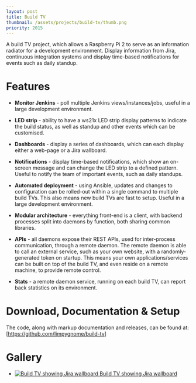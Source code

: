 ```yaml
---
layout: post
title: Build TV
thumbnail: /assets/projects/build-tv/thumb.png
priority: 2015
---
```


A build TV project, which allows a Raspberry Pi 2 to serve as an information radiator for a development environment.
Display information from Jira, continuous integration systems and display time-based notifications for events such as
daily standup.

# Features
- <b>Monitor Jenkins</b> - poll multiple Jenkins views/instances/jobs, useful in a large development environment.

- <b>LED strip</b> - ability to have a ws21x LED strip display patterns to indicate the build status, as well as standup
  and other events which can be customised.
  
- <b>Dashboards</b> - display a series of dashboards, which can each display either a web-page or a Jira wallboard.

- <b>Notifications</b> - display time-based notifications, which show an on-screen message and can change the LED strip
  to a defined pattern. Useful to notify the team of important events, such as daily standups.
  
- <b>Automated deployment</b> - using Ansible, updates and changes to configuration can be rolled-out within a single
  command to multiple build TVs. This also means new build TVs are fast to setup. Useful in a large development
  environment.

- <b>Modular architecture</b> - everything front-end is a client, with backend processes split into
  daemons by function, both sharing common libraries.
  
- <b>APIs</b> - all daemons expose their REST APIs, used for inter-process communication, through a remote daemon.
  The remote daemon is able to call an external service, such as your own website, with a randomly-generated token
  on startup. This means your own applications/services can be built on top of the build TV, and even reside
  on a remote machine, to provide remote control.
  
- <b>Stats</b> - a remote daemon service, running on each build TV, can report back statistics on its
  environment.

# Download, Documentation &amp; Setup
The code, along with markup documentation and releases, can be found at:
[https://github.com/limpygnome/build-tv]

# Gallery

<ul class="gallery">
    <li>
        <a href="/assets/projects/build-tv/jira-wallboard.png">
            <img src="/assets/projects/build-tv/jira-wallboard.png" alt="Build TV showing Jira wallboard" title="Build TV showing Jira wallboard" />
            Build TV showing Jira wallboard
        </a>
    </li>
</ul>
